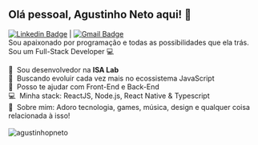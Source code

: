 ## Olá pessoal, Agustinho Neto aqui! 👋
[![Linkedin Badge](https://img.shields.io/badge/-AgustinhoNeto-blue?style=flat-square&logo=Linkedin&logoColor=white&link=https://www.linkedin.com/in/agustinhopneto/)](https://www.linkedin.com/in/agustinhopneto/) 
| 
[![Gmail Badge](https://img.shields.io/badge/-agustinho.pneto@gmail.com-c14438?style=flat-square&logo=Gmail&logoColor=white&link=mailto:agustinhopneto@gmail.com)](mailto:tgmarinho@gmail.com)<br/>
Sou apaixonado por programação e todas as possibilidades que ela trás.
Sou um Full-Stack Developer 💻

🚀&nbsp; Sou desenvolvedor na **ISA Lab** <br />
💜&nbsp; Buscando evoluir cada vez mais no ecossistema JavaScript <br /> 
🤝&nbsp; Posso te ajudar com Front-End e Back-End <br />
💻&nbsp; Minha stack: ReactJS, Node.js, React Native & Typescript <br />
💬&nbsp; Sobre mim: Adoro tecnologia, games, música, design e qualquer coisa relacionada à isso! <br /><br />
<img src="https://github-readme-streak-stats.herokuapp.com/?user=agustinhopneto&theme=algolia" alt="agustinhopneto" />
